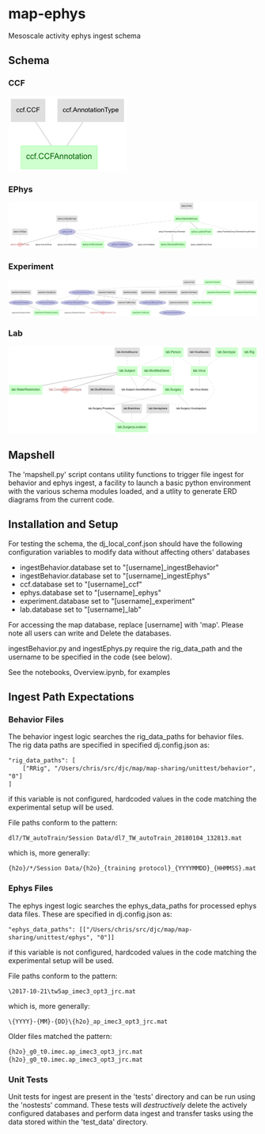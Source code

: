 # map-ephys

Mesoscale activity ephys ingest schema

## Schema

### CCF

![CCF ERD](pipeline/ccf.png)

### EPhys

![ephys ERD](pipeline/ephys.png)

### Experiment

![experiment ERD](pipeline/experiment.png)

### Lab

![pipeline ERD](pipeline/lab.png)

## Mapshell

The 'mapshell.py' script contans utility functions to trigger file ingest for
behavior and ephys ingest, a facility to launch a basic python environment with
the various schema modules loaded, and a utlity to generate ERD diagrams from
the current code.

## Installation and Setup
<!-- todo: setup.py, mapshell section merge here -->

For testing the schema, the dj_local_conf.json should have the following
configuration variables to modify data without affecting others' databases

  * ingestBehavior.database set to "[username]_ingestBehavior"
  * ingestBehavior.database set to "[username]_ingestEphys"
  * ccf.database set to "[username]_ccf"
  * ephys.database set to "[username]_ephys"
  * experiment.database set to "[username]_experiment"
  * lab.database set to "[username]_lab"
  
For accessing the map database, replace [username] with 'map'. Please note all
users can write and Delete the databases.

ingestBehavior.py and ingestEphys.py require the rig_data_path and the username
to be specified in the code (see below).

See the notebooks, Overview.ipynb, for examples

## Ingest Path Expectations

### Behavior Files

The behavior ingest logic searches the rig_data_paths for behavior files.  The
rig data paths are specified in specified dj.config.json as:

    "rig_data_paths": [
        ["RRig", "/Users/chris/src/djc/map/map-sharing/unittest/behavior", "0"]
    ]

if this variable is not configured, hardcoded values in the code matching the
experimental setup will be used.

File paths conform to the pattern:

    dl7/TW_autoTrain/Session Data/dl7_TW_autoTrain_20180104_132813.mat

which is, more generally:

    {h2o}/*/Session Data/{h2o}_{training protocol}_{YYYYMMDD}_{HHMMSS}.mat
 
### Ephys Files

The ephys ingest logic searches the ephys_data_paths for processed ephys
data files. These are specified in dj.config.json as:

    "ephys_data_paths": [["/Users/chris/src/djc/map/map-sharing/unittest/ephys", "0"]]

if this variable is not configured, hardcoded values in the code matching
the experimental setup will be used.

File paths conform to the pattern:

    \2017-10-21\tw5ap_imec3_opt3_jrc.mat

which is, more generally:

    \{YYYY}-{MM}-{DD}\{h2o}_ap_imec3_opt3_jrc.mat

Older files matched the pattern:

    {h2o}_g0_t0.imec.ap_imec3_opt3_jrc.mat
    {h2o}_g0_t0.imec.ap_imec3_opt3_jrc.mat

### Unit Tests

Unit tests for ingest are present in the 'tests' directory and can be run using
the 'nostests' command. These tests will *destructively* delete the actively
configured databases and perform data ingest and transfer tasks using the data
stored within the 'test_data' directory.

